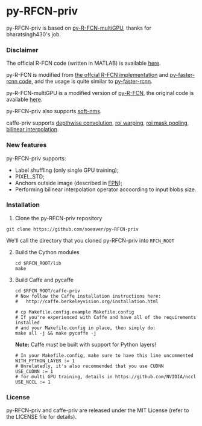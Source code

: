 # py-RFCN-priv
py-RFCN-priv is based on [py-R-FCN-multiGPU](https://github.com/bharatsingh430/py-R-FCN-multiGPU), thanks for bharatsingh430's job.


### Disclaimer

The official R-FCN code (written in MATLAB) is available [here](https://github.com/daijifeng001/R-FCN).

py-R-FCN is modified from [the offcial R-FCN implementation](https://github.com/daijifeng001/R-FCN) and  [py-faster-rcnn code](https://github.com/rbgirshick/py-faster-rcnn ), and the usage is quite similar to [py-faster-rcnn](https://github.com/rbgirshick/py-faster-rcnn ).

py-R-FCN-multiGPU is a modified version of [py-R-FCN](https://github.com/Orpine/py-R-FCN), the original code is available [here](https://github.com/bharatsingh430/py-R-FCN-multiGPU).

py-RFCN-priv also supports [soft-nms](https://github.com/bharatsingh430/soft-nms).

caffe-priv supports [depthwise convolution](https://github.com/yonghenglh6/DepthwiseConvolution), [roi warping](https://github.com/daijifeng001/caffe-mnc), [roi mask pooling](https://github.com/craftGBD/caffe-GBD), [bilinear interpolation](https://bitbucket.org/deeplab/deeplab-public/).


### New features

py-RFCN-priv supports:
 - Label shuffling (only single GPU training);
 - PIXEL_STD;
 - Anchors outside image (described in [FPN](https://arxiv.org/abs/1612.03144));
 - Performing bilinear interpolation operator accoording to input blobs size.
 
 
### Installation

1. Clone the py-RFCN-priv repository
  ```Shell
  git clone https://github.com/soeaver/py-RFCN-priv
  ```
  We'll call the directory that you cloned py-RFCN-priv into `RFCN_ROOT`

2. Build the Cython modules
    ```Shell
    cd $RFCN_ROOT/lib
    make
    ```
3. Build Caffe and pycaffe
    ```Shell
    cd $RFCN_ROOT/caffe-priv
    # Now follow the Caffe installation instructions here:
    #   http://caffe.berkeleyvision.org/installation.html
    
    # cp Makefile.config.example Makefile.config
    # If you're experienced with Caffe and have all of the requirements installed
    # and your Makefile.config in place, then simply do:
    make all -j && make pycaffe -j
   ```    
   
   **Note:** Caffe *must* be built with support for Python layers!
   ```make
   # In your Makefile.config, make sure to have this line uncommented
   WITH_PYTHON_LAYER := 1
   # Unrelatedly, it's also recommended that you use CUDNN
   USE_CUDNN := 1
   # for multi GPU training, details in https://github.com/NVIDIA/nccl
   USE_NCCL := 1

### License

py-RFCN-priv and caffe-priv are released under the MIT License (refer to the LICENSE file for details).
